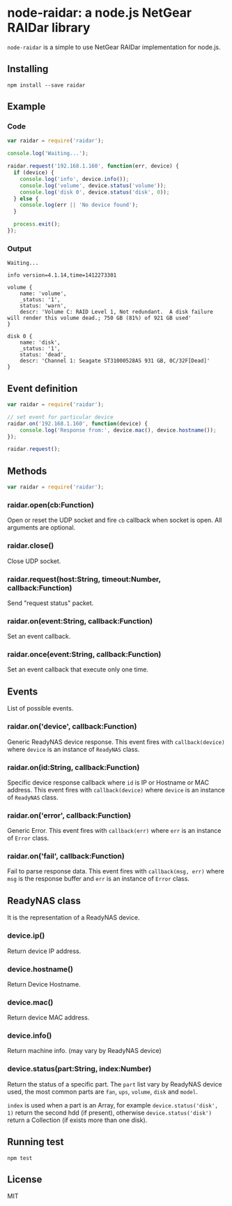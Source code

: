 # node-raidar: a node.js NetGear RAIDar library

`node-raidar` is a simple to use NetGear RAIDar implementation for node.js.

## Installing

```
npm install --save raidar
```

## Example

### Code

``` js
var raidar = require('raidar');

console.log('Waiting...');

raidar.request('192.168.1.160', function(err, device) {
  if (device) {
    console.log('info', device.info());
    console.log('volume', device.status('volume'));
    console.log('disk 0', device.status('disk', 0));
  } else {
    console.log(err || 'No device found');
  }

  process.exit();
});
```

### Output

```
Waiting...

info version=4.1.14,time=1412273301

volume {
    name: 'volume',
    _status: '1',
    status: 'warn',
    descr: 'Volume C: RAID Level 1, Not redundant.  A disk failure will render this volume dead.; 750 GB (81%) of 921 GB used'
}

disk 0 {
    name: 'disk',
    _status: '1',
    status: 'dead',
    descr: 'Channel 1: Seagate ST31000528AS 931 GB, 0C/32F[Dead]'
}
```

## Event definition

``` js
var raidar = require('raidar');

// set event for particular device
raidar.on('192.168.1.160', function(device) {
    console.log('Response from:', device.mac(), device.hostname());
});

raidar.request();
```

## Methods

``` js
var raidar = require('raidar');
```

### raidar.open(cb:Function)

Open or reset the UDP socket and fire `cb` callback when socket is open. All arguments are optional.

### raidar.close()

Close UDP socket.

### raidar.request(host:String, timeout:Number, callback:Function)

Send "request status" packet.

### raidar.on(event:String, callback:Function)

Set an event callback.

### raidar.once(event:String, callback:Function)

Set an event callback that execute only one time.

## Events

List of possible events.

### raidar.on('device', callback:Function)

Generic ReadyNAS device response.
This event fires with `callback(device)` where `device` is an instance of `ReadyNAS` class.

### raidar.on(id:String, callback:Function)

Specific device response callback where `id` is IP or Hostname or MAC address.
This event fires with `callback(device)` where `device` is an instance of `ReadyNAS` class.

### raidar.on('error', callback:Function)

Generic Error.
This event fires with `callback(err)` where `err` is an instance of `Error` class.

### raidar.on('fail', callback:Function)

Fail to parse response data.
This event fires with `callback(msg, err)` where `msg` is the response buffer and `err` is an instance of `Error` class.

## ReadyNAS class

It is the representation of a ReadyNAS device.

### device.ip()

Return device IP address.

### device.hostname()

Return Device Hostname.

### device.mac()

Return device MAC address.

### device.info()

Return machine info. (may vary by ReadyNAS device)

### device.status(part:String, index:Number)

Return the status of a specific part.
The `part` list vary by ReadyNAS device used,
the most common parts are `fan`, `ups`, `volume`, `disk` and `model`.

`index` is used when a part is an Array,
for example `device.status('disk', 1)` return the second hdd (if present),
otherwise `device.status('disk')` return a Collection (if exists more than one disk).

## Running test

```
npm test
```

## License

MIT